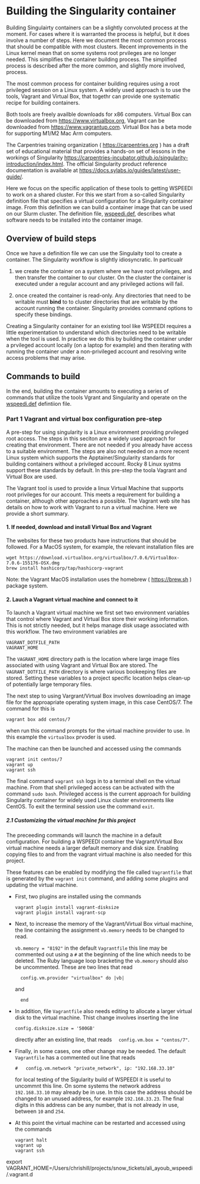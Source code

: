 # Building the Singularity container

Building Singulairty containers can be a slightly convoluted process at
the moment.
For cases where it is warranted the process is helpful, but
it does involve a number of steps. 
Here we document the most common process that should be compatible
with most clusters. Recent improvements in the Linux kernel mean that
on some systems root prvileges are no longer needed. This simplifies the 
container building process. The simplified process is described after the more
common, and slightly more involved, process.

The most common process for container building requires using a root privileged session 
on a Linux system. A widely used approach is to use the tools, Vagrant and Virtual Box, that
togethr can provide one systematic recipe for building containers.

Both tools are freely availble downloads for x86 computers. Virtual Box
can be downloaded from https://www.virtualbox.org, Vagrant can be downloaded
from https://www.vagrantup.com. Virtual Box has a beta mode for supporting
M1/M2 Mac Arm computers.

The Carpentries training organization ( https://carpentries.org ) has a draft set of
educational material that provides a hands-on set of lessons in the workings
of Singularity https://carpentries-incubator.github.io/singularity-introduction/index.html.
The official Singularity product reference documentation is available 
at https://docs.sylabs.io/guides/latest/user-guide/.

Here we focus on the specific application of these tools to getting WSPEEDI to work on
a shared cluster. For this we start from a so-called Singularity definition file 
that specifies a virtual configuration for a Singularity container image.
From this definition we can build a container image that can be used on our Slurm cluster.
The definition file, [wspeedi.def](./wspeedi.def), describes what software needs to be 
installed into the container image.

## Overview of build steps

Once we have a definition file we can use the Singulaity tool to create a container.
The Singularity workflow is slightly idiosyncratic. In particualr 

 1. we create the
container on a system where we have root privileges, and then transfer the container
to our cluster. On the cluster the container is executed under a regular account and
any privileged actions will fail. 

 2. once created the container is read-only. Any directories that need to be writable must **bind** to
    to cluster directories that are writable by the account running the container. Singularity
    provides command options to specify these bindings.

Creating a Singularity container for an existing tool like WSPEEDI requires a little experimentation
to understand which directories need to be writable when the tool is used. In practice we do this
by building the container under a prvileged account locally (on a laptop for example) 
and then iterating with running the container under a non-privileged account and resolving write access
problems that may arise.

## Commands to build

In the end, building the container amounts to executing a series of commands that utilize
the tools Vgrant and Singularity and operate on the [wspeedi.def](./wspeedi.def) defintiion 
file. 

### Part 1 Vagrant and virtual box configuration pre-step

A pre-step for using singularity is a Linux environment providing prvileged root access. The steps
in this seciton are a widely used approach for creating that environment. There are not needed
if you already have access to a suitable environment. The steps are also not needed on a more 
recent Linux system which supports the Apptainer/Singularity standards for building containers
without a privileged account. Rocky 8 Linux systms support these standards by default.
In this pre-step the toola Vagrant and Virtual Box are used.

The Vagrant tool is used to provide a linux Virtual Machine that supports root privileges for our
account. This meets a requirement for building a container, although other approaches a possible.
The Vagrant web site has details on how to work with Vagrant to run a virtual machine. Here we provide a short
summary.

#### 1. If needed, download and install Virtual Box and Vagrant
The websites for these two products have instructions that should be followed. 
For a MacOS system, for example,
the relevant installation files are
```
wget https://download.virtualbox.org/virtualbox/7.0.6/VirtualBox-7.0.6-155176-OSX.dmg
brew install hashicorp/tap/hashicorp-vagrant
```
Note: the Vagrant MacOS installation uses the homebrew ( https://brew.sh ) package system.

#### 2. Lauch a Vagrant virtual machine and connect to it

To launch a Vagrant virtual machine we first set two environment variables that control
where Vagrant and Virtual Box store their working information. This is not strictly needed, 
but it helps manage disk usage associated with this workflow. The two environment variables 
are

```
VAGRANT_DOTFILE_PATH
VAGRANT_HOME
```

The `VAGRANT_HOME` directory path is the location where large image files associated with
using Vagrant and Virtual Box are stored. The `VAGRANT_DOTFILE_PATH` directory is where
various bookeeping files are stored. Setting these variables to a project specific location helps
clean-up of potentially large temporary files.

The next step to using Vargrant/Virtual Box involves downloading an image file for the
approapriate operating system image, in this case CentOS/7. The command for this is

```
vagrant box add centos/7
```
when run this command prompts for the virtual machine provider to use. In this example the `virtualbox` prvoder is used.


The machine can then be launched and accessed using the commands 
```
vagrant init centos/7
vagrant up
vagrant ssh
```
The final command `vagrant ssh` logs in to a terminal shell on the virtual machine.
From that shell privileged access can be activated with the command `sudo bash`. Privileged
access is the current approach for building Singularity container for widely used 
Linux cluster environments like CentOS. To exit the terminal session use the command `exit`.

##### 2.1 Customizing the virtual machine for this project

The preceeding commands will launch the machine in a default configuration. For building a WSPEEDI 
container the Vagrant/Virtual Box virtual machine needs a larger default memory and disk size. Enabling copying files to
and from the vagrant virtual machine is also needed for this project.

These features can be enabled by modifying the file called `Vagrantfile` that is generated by the
`vagrant init` command, and adding some plugins and updating the virtual machine. 

* First, two plugins are installed using the commands

  ```
  vagrant plugin install vagrant-disksize
  vagrant plugin install vagrant-scp
  ```

* Next, to increase the memory of the Vagrant/Virtual Box virtual machine, the line containing
  the assignment `vb.memory` needs to be changed to read.

  `
      vb.memory = "8192"
  `
  in the default `Vagrantfile` this line may be commented out using a `#` at the beginning of the line
  which needs to be deleted. The Ruby language loop bracketing the `vb.memory` should also be uncommented. These are
  two lines that read
  ```
    config.vm.provider "virtualbox" do |vb|
  ```
  and
  ```
    end
  ```

* In addition, file `Vagrantfile` also needs editing to allocate a larger virtual disk to the virtual
  machine. Thist change involves inserting the line 
  ```
  config.disksize.size = '500GB'
  ```
  directly after an existing line, that reads `  config.vm.box = "centos/7"`. 

* Finally, in some cases, one other change
  may be needed. The default `Vagrantfile` has a commented out line that reads
  ```
  #   config.vm.network "private_network", ip: "192.168.33.10"
  ```
  for local testing of the Sigularity build of WSPEEDI it is useful to uncommnt this line. On some systems
  the network address `192.168.33.10` may already be in use. In this case the address should be changed to an
  unused address, for example `192.168.33.23`. The final digits in this address can be any number, that is not
  already in use, between `10` and `254`.

* At this point the virtual machine can be restarted and accessed using the commands
  ```
  vagrant halt
  vagrant up
  vagrant ssh
  ```


export VAGRANT_HOME=/Users/chrishill/projects/snow_tickets/ali_ayoub_wspeedi/.vagrant.d
```

